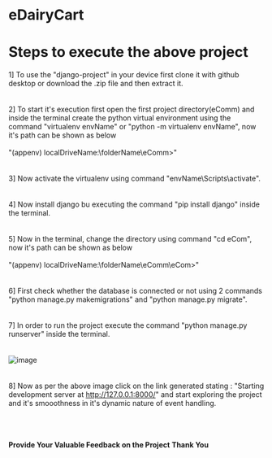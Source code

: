 # eDairyCart

# Steps to execute the above project

1] To use the "django-project" in your device first clone it with github desktop or download the .zip file and then extract it.
<br><br><br>
2] To start it's execution first open the first project directory(eComm) and inside the terminal create the python virtual environment using the command "virtualenv envName" or "python -m virtualenv envName", now it's path can be shown as below <br><br>
"(appenv) localDriveName:\folderName\eComm>"
<br><br><br>
3] Now activate the virtualenv using command "envName\Scripts\activate".
<br><br><br>
4] Now install django bu executing the command "pip install django" inside the terminal.
<br><br><br>
5] Now in the terminal, change the directory using command "cd eCom", now it's path can be shown as below <br><br>
"(appenv) localDriveName:\folderName\eComm\eCom>"
<br><br><br>
6] First check whether the database is connected or not using 2 commands "python manage.py makemigrations" and "python manage.py migrate".
<br><br><br>
7] In order to run the project execute the command "python manage.py runserver" inside the terminal. 
<br><br><br>
![image](https://github.com/SiddheshP1996/eDairyCart/assets/67057053/a47266b6-6bcd-4b53-9299-05f68f9e8e0a)
<br><br><br>
8] Now as per the above image click on the link generated stating : "Starting development server at http://127.0.0.1:8000/" and start exploring the project and it's smooothness in it's dynamic nature of event handling.
<br><br><br><br>

**Provide Your Valuable Feedback on the Project**
**Thank You**
